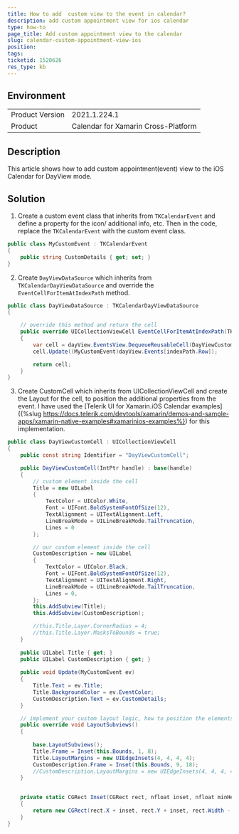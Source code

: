 ```yaml
---
title: How to add  custom view to the event in calendar?
description: add custom appointment view for ios calendar
type: how-to
page_title: Add custom appointment view to the calendar
slug: calendar-custom-appointment-view-ios
position: 
tags: 
ticketid: 1520626
res_type: kb
---
```


## Environment
<table>
	<tbody>
		<tr>
			<td>Product Version</td>
			<td>2021.1.224.1</td>
		</tr>
		<tr>
			<td>Product</td>
			<td>Calendar for Xamarin Cross-Platform</td>
		</tr>
	</tbody>
</table>


## Description

This article shows how to add custom appointment(event) view to the iOS Calendar for DayView mode.

## Solution

1. Create a custom event class that inherits from `TKCalendarEvent` and define a property for the icon/ additional info, etc. Then in the code, replace the `TKCalendarEvent` with the custom event class. 

```C#
public class MyCustomEvent : TKCalendarEvent
{
    public string CustomDetails { get; set; }
}
```

2. Create `DayViewDataSource` which inherits from `TKCalendarDayViewDataSource` and override the `EventCellForItemAtIndexPath` method. 

```C#
public class DayViewDataSource : TKCalendarDayViewDataSource
{

    // override this method and return the cell
    public override UICollectionViewCell EventCellForItemAtIndexPath(TKCalendarDayView dayView, NSIndexPath indexPath)
    {
        var cell = dayView.EventsView.DequeueReusableCell(DayViewCustomCell.Identifier, indexPath) as DayViewCustomCell;
        cell.Update((MyCustomEvent)dayView.Events[indexPath.Row]);

        return cell;
    }
}
```

3. Create CustomCell which inherits from UICollectionViewCell and create the Layout for the cell, to position the additional properties from the event. I have used the [Telerik UI for Xamarin.iOS Calendar examples]({%slug https://docs.telerik.com/devtools/xamarin/demos-and-sample-apps/xamarin-native-examples#xamarinios-examples%}) for this implementation. 

```C#
public class DayViewCustomCell : UICollectionViewCell
{
    public const string Identifier = "DayViewCustomCell";

    public DayViewCustomCell(IntPtr handle) : base(handle)
    {
        // custom element inside the cell
        Title = new UILabel
        {
            TextColor = UIColor.White,
            Font = UIFont.BoldSystemFontOfSize(12),
            TextAlignment = UITextAlignment.Left,
            LineBreakMode = UILineBreakMode.TailTruncation,
            Lines = 0
        };

        // our custom element inside the cell
        CustomDescription = new UILabel
        {
            TextColor = UIColor.Black,
            Font = UIFont.BoldSystemFontOfSize(12),
            TextAlignment = UITextAlignment.Right,
            LineBreakMode = UILineBreakMode.TailTruncation,
            Lines = 0,
        };
        this.AddSubview(Title);
        this.AddSubview(CustomDescription);

        //this.Title.Layer.CornerRadius = 4;
        //this.Title.Layer.MasksToBounds = true;
    }
    
    public UILabel Title { get; }
    public UILabel CustomDescription { get; }
    
    public void Update(MyCustomEvent ev)
    {
        Title.Text = ev.Title;
        Title.BackgroundColor = ev.EventColor;
        CustomDescription.Text = ev.CustomDetails;
    }

    // implement your custom layout logic, how to position the elements inside the cell
    public override void LayoutSubviews()
    {
       
        base.LayoutSubviews();
        Title.Frame = Inset(this.Bounds, 1, 8);
        Title.LayoutMargins = new UIEdgeInsets(4, 4, 4, 4);
        CustomDescription.Frame = Inset(this.Bounds, 9, 18);
        //CustomDescription.LayoutMargins = new UIEdgeInsets(4, 4, 4, 4);
    }

    
    private static CGRect Inset(CGRect rect, nfloat inset, nfloat minHeight)
    {
        return new CGRect(rect.X + inset, rect.Y + inset, rect.Width - 2 * inset, Math.Max(rect.Height - 2 * inset, minHeight));
    }
}
```

